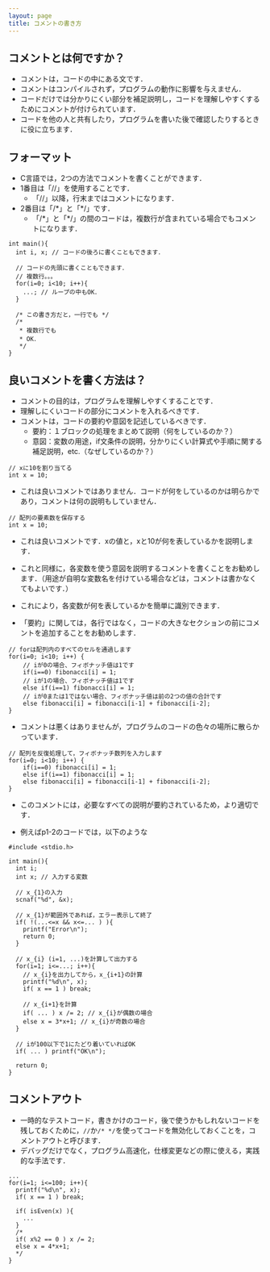 ```yaml
---
layout: page
title: コメントの書き方
---
```


## コメントとは何ですか？
* コメントは，コードの中にある文です．
* コメントはコンパイルされず，プログラムの動作に影響を与えません．
* コードだけでは分かりにくい部分を補足説明し，コードを理解しやすくするためにコメントが付けられています．
* コードを他の人と共有したり，プログラムを書いた後で確認したりするときに役に立ちます．


## フォーマット
* C言語では，2つの方法でコメントを書くことができます．
* 1番目は「//」を使用することです．
   * 「//」以降，行末まではコメントになります．
* 2番目は「/\*」と「\*/」です．
   * 「/\*」と「\*/」の間のコードは，複数行が含まれている場合でもコメントになります．

```
int main(){
  int i, x; // コードの後ろに書くこともできます．

  // コードの先頭に書くこともできます．
  // 複数行。。。
  for(i=0; i<10; i++){
    ...; // ループの中もOK．
  }
  
  /* この書き方だと，一行でも */
  /*
   * 複数行でも
   * OK．
   */
}
```


## 良いコメントを書く方法は？
* コメントの目的は，プログラムを理解しやすくすることです．
* 理解しにくいコードの部分にコメントを入れるべきです．
* コメントは，コードの要約や意図を記述しているべきです．
  * 要約：１ブロックの処理をまとめて説明（何をしているのか？）
  * 意図：変数の用途，if文条件の説明，分かりにくい計算式や手順に関する補足説明，etc.（なぜしているのか？）

~~~
// xに10を割り当てる
int x = 10;
~~~

* これは良いコメントではありません．コードが何をしているのかは明らかであり，コメントは何の説明もしていません．

~~~
// 配列の要素数を保存する
int x = 10;
~~~

* これは良いコメントです．xの値と，xと10が何を表しているかを説明します．
* これと同様に，各変数を使う意図を説明するコメントを書くことをお勧めします．（用途が自明な変数名を付けている場合などは，コメントは書かなくてもよいです．）
* これにより，各変数が何を表しているかを簡単に識別できます．

* 「要約」に関しては，各行ではなく，コードの大きなセクションの前にコメントを追加することをお勧めします．

~~~
// forは配列内のすべてのセルを通過します
for(i=0; i<10; i++) {
	// iが0の場合、フィボナッチ値は1です
	if(i==0) fibonacci[i] = 1;
	// iが1の場合、フィボナッチ値は1です
	else if(i==1) fibonacci[i] = 1;
	// iが0または1ではない場合、フィボナッチ値は前の2つの値の合計です
	else fibonacci[i] = fibonacci[i-1] + fibonacci[i-2];
}
~~~

* コメントは悪くはありませんが，プログラムのコードの色々の場所に散らかっています．

~~~
// 配列を反復処理して，フィボナッチ数列を入力します
for(i=0; i<10; i++) {
	if(i==0) fibonacci[i] = 1;
	else if(i==1) fibonacci[i] = 1;
	else fibonacci[i] = fibonacci[i-1] + fibonacci[i-2];
}
~~~

* このコメントには，必要なすべての説明が要約されているため，より適切です．

* 例えばp1-2のコードでは，以下のような

```
#include <stdio.h>

int main(){
  int i;
  int x; // 入力する変数

  // x_{1}の入力
  scnaf("%d", &x);

  // x_{1}が範囲外であれば，エラー表示して終了
  if( !(...<=x && x<=... ) ){
    printf("Error\n");
    return 0;
  }
  
  // x_{i} (i=1, ...)を計算して出力する
  for(i=1; i<=...; i++){
    // x_{i}を出力してから，x_{i+1}の計算
    printf("%d\n", x);
    if( x == 1 ) break;
    
    // x_{i+1}を計算
    if( ... ) x /= 2; // x_{i}が偶数の場合
    else x = 3*x+1; // x_{i}が奇数の場合
  }

  // iが100以下で1にたどり着いていればOK
  if( ... ) printf("OK\n");
  
  return 0;
}
```


## コメントアウト
* 一時的なテストコード，書きかけのコード，後で使うかもしれないコードを残しておくために，`//`か`/* */`を使ってコードを無効化しておくことを，コメントアウトと呼びます．
* デバッグだけでなく，プログラム高速化，仕様変更などの際に使える，実践的な手法です．

```
...
for(i=1; i<=100; i++){
  printf("%d\n", x);
  if( x == 1 ) break;
  
  if( isEven(x) ){
    ...
  }
  /*
  if( x%2 == 0 ) x /= 2;
  else x = 4*x+1;
  */
}
```

